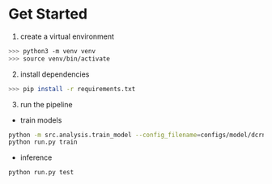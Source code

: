 # Get Started

1. create a virtual environment

```bash
>>> python3 -m venv venv
>>> source venv/bin/activate
```

2. install dependencies

```bash
>>> pip install -r requirements.txt
```

3. run the pipeline

- train models

```bash
python -m src.analysis.train_model --config_filename=configs/model/dcrnn_cov.yaml
python run.py train
```

- inference

```bash
python run.py test
```
